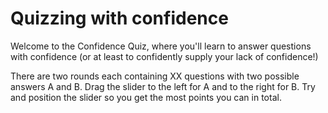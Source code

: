 Quizzing with confidence
========================

Welcome to the Confidence Quiz, where you'll learn to answer questions with confidence (or at 
least to confidently supply your lack of confidence!)

There are two rounds each containing XX questions with two possible answers A and B. Drag the 
slider to the left for A and to the right for B. Try and position the slider so you get the 
most points you can in total.
